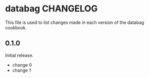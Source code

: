 # databag CHANGELOG

This file is used to list changes made in each version of the databag cookbook.

## 0.1.0

Initial release.

- change 0
- change 1
